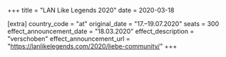 +++
title = "LAN Like Legends 2020"
date = 2020-03-18

[extra]
country_code = "at"
original_date = "17.–19.07.2020"
seats = 300
effect_announcement_date = "18.03.2020"
effect_description = "verschoben"
effect_announcement_url = "https://lanlikelegends.com/2020/liebe-community/"
+++
